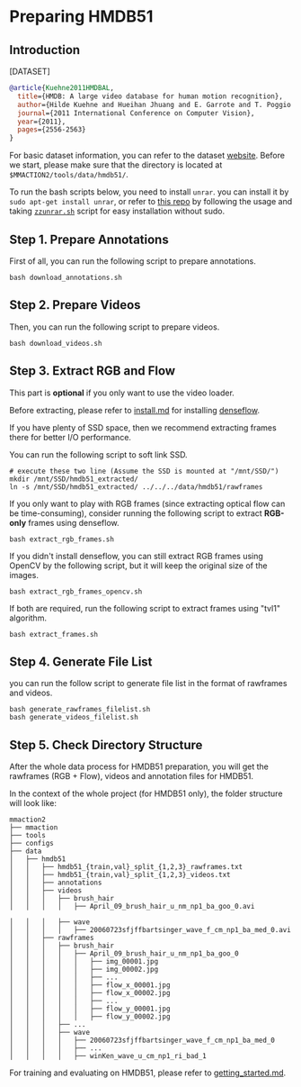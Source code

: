 # Preparing HMDB51

## Introduction

[DATASET]

```BibTeX
@article{Kuehne2011HMDBAL,
  title={HMDB: A large video database for human motion recognition},
  author={Hilde Kuehne and Hueihan Jhuang and E. Garrote and T. Poggio and Thomas Serre},
  journal={2011 International Conference on Computer Vision},
  year={2011},
  pages={2556-2563}
}
```

For basic dataset information, you can refer to the dataset [website](https://serre-lab.clps.brown.edu/resource/hmdb-a-large-human-motion-database/).
Before we start, please make sure that the directory is located at `$MMACTION2/tools/data/hmdb51/`.

To run the bash scripts below, you need to install `unrar`. you can install it by `sudo apt-get install unrar`,
or refer to [this repo](https://github.com/innerlee/setup) by following the usage and taking [`zzunrar.sh`](https://github.com/innerlee/setup/blob/master/zzunrar.sh)
script for easy installation without sudo.

## Step 1. Prepare Annotations

First of all, you can run the following script to prepare annotations.

```shell
bash download_annotations.sh
```

## Step 2. Prepare Videos

Then, you can run the following script to prepare videos.

```shell
bash download_videos.sh
```

## Step 3. Extract RGB and Flow

This part is **optional** if you only want to use the video loader.

Before extracting, please refer to [install.md](/docs/install.md) for installing [denseflow](https://github.com/open-mmlab/denseflow).

If you have plenty of SSD space, then we recommend extracting frames there for better I/O performance.

You can run the following script to soft link SSD.

```shell
# execute these two line (Assume the SSD is mounted at "/mnt/SSD/")
mkdir /mnt/SSD/hmdb51_extracted/
ln -s /mnt/SSD/hmdb51_extracted/ ../../../data/hmdb51/rawframes
```

If you only want to play with RGB frames (since extracting optical flow can be time-consuming), consider running the following script to extract **RGB-only** frames using denseflow.

```shell
bash extract_rgb_frames.sh
```

If you didn't install denseflow, you can still extract RGB frames using OpenCV by the following script, but it will keep the original size of the images.

```shell
bash extract_rgb_frames_opencv.sh
```

If both are required, run the following script to extract frames using "tvl1" algorithm.

```shell
bash extract_frames.sh
```

## Step 4. Generate File List

you can run the follow script to generate file list in the format of rawframes and videos.

```shell
bash generate_rawframes_filelist.sh
bash generate_videos_filelist.sh
```

## Step 5. Check Directory Structure

After the whole data process for HMDB51 preparation,
you will get the rawframes (RGB + Flow), videos and annotation files for HMDB51.

In the context of the whole project (for HMDB51 only), the folder structure will look like:

```
mmaction2
├── mmaction
├── tools
├── configs
├── data
│   ├── hmdb51
│   │   ├── hmdb51_{train,val}_split_{1,2,3}_rawframes.txt
│   │   ├── hmdb51_{train,val}_split_{1,2,3}_videos.txt
│   │   ├── annotations
│   │   ├── videos
│   │   │   ├── brush_hair
│   │   │   │   ├── April_09_brush_hair_u_nm_np1_ba_goo_0.avi

│   │   │   ├── wave
│   │   │   │   ├── 20060723sfjffbartsinger_wave_f_cm_np1_ba_med_0.avi
│   │   ├── rawframes
│   │   │   ├── brush_hair
│   │   │   │   ├── April_09_brush_hair_u_nm_np1_ba_goo_0
│   │   │   │   │   ├── img_00001.jpg
│   │   │   │   │   ├── img_00002.jpg
│   │   │   │   │   ├── ...
│   │   │   │   │   ├── flow_x_00001.jpg
│   │   │   │   │   ├── flow_x_00002.jpg
│   │   │   │   │   ├── ...
│   │   │   │   │   ├── flow_y_00001.jpg
│   │   │   │   │   ├── flow_y_00002.jpg
│   │   │   ├── ...
│   │   │   ├── wave
│   │   │   │   ├── 20060723sfjffbartsinger_wave_f_cm_np1_ba_med_0
│   │   │   │   ├── ...
│   │   │   │   ├── winKen_wave_u_cm_np1_ri_bad_1

```

For training and evaluating on HMDB51, please refer to [getting_started.md](/docs/getting_started.md).
